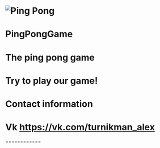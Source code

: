 ![Ping Pong](http://s1.hostingkartinok.com/uploads/images/2014/05/4a926ba55fe8c07bfcac34623f9eeccf.png)
===
PingPongGame
============
The ping pong game
===

Try to play our game!
============
Contact information
===
Vk https://vk.com/turnikman_alex
============

============
